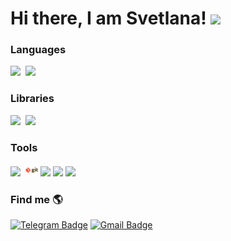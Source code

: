 # Hi there, I am Svetlana! <img src="https://raw.githubusercontent.com/MartinHeinz/MartinHeinz/master/wave.gif" width="30px">

### Languages
<div> 
  <p>
    <img height="20" src="https://upload.wikimedia.org/wikipedia/commons/thumb/4/4c/Typescript_logo_2020.svg/1200px-Typescript_logo_2020.svg.png">&nbsp
    <img height="20" src="https://www.tutorialsteacher.com/Content/images/home/sql.png">
  </p>
</div>

### Libraries
<div> 
  <p>
    <img height="20" src="https://upload.wikimedia.org/wikipedia/commons/thumb/a/a7/React-icon.svg/1200px-React-icon.svg.png">&nbsp
    <img height="20" src="https://raw.githubusercontent.com/rtk-incubator/rtk-query/main/logo.png">
  </p>
</div>


### Tools
<div> 
  <p>
    <img height="20" src="https://yt3.googleusercontent.com/X-rhKMndFm9hT9wIaJns1StBfGbFdLTkAROwm4UZ3n9ucrBky5CFIeeZhSszFXBgQjItzCD0SA=s900-c-k-c0x00ffffff-no-rj">&nbsp
    <img height="20" src="https://raw.githubusercontent.com/github/explore/80688e429a7d4ef2fca1e82350fe8e3517d3494d/topics/git/git.png">
     <img height="20" src="https://www.docker.com/wp-content/uploads/2022/03/vertical-logo-monochromatic.png">
    <img height="20" src="https://vitejs.dev/logo-with-shadow.png">
    <img height="20" src="https://upload.wikimedia.org/wikipedia/commons/3/33/Figma-logo.svg">
  </p>
</div>



### Find me 🌎

[![Telegram Badge](https://img.shields.io/badge/-Telegram-blue?style=flat-square&logo=Telegram&logoColor=white)](https://t.me/kamenskikhsv) [![Gmail Badge](https://img.shields.io/badge/-Gmail-blue?style=flat-square&logo=Gmail&logoColor=white)]([https://mail.google.com/mail/u/0/#search/tema77078%40gmail.com](https://mail.google.com/mail/u/0/#search/kamenskikh.sv%40gmail.com))

<!--
**Svetlana-sv/Svetlana-sv** is a ✨ _special_ ✨ repository because its `README.md` (this file) appears on your GitHub profile.

Here are some ideas to get you started:

- 🔭 I’m currently working on ...
- 🌱 I’m currently learning ...
- 👯 I’m looking to collaborate on ...
- 🤔 I’m looking for help with ...
- 💬 Ask me about ...
- 📫 How to reach me: ...
- 😄 Pronouns: ...
- ⚡ Fun fact: ...
-->
